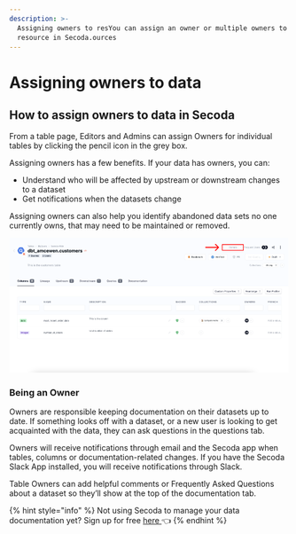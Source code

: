 ```yaml
---
description: >-
  Assigning owners to resYou can assign an owner or multiple owners to a
  resource in Secoda.ources
---
```


# Assigning owners to data

## **How to assign owners to data in Secoda** <a href="#h_3a4bfd6458" id="h_3a4bfd6458"></a>

From a table page, Editors and Admins can assign Owners for individual tables by clicking the pencil icon in the grey box.

Assigning owners has a few benefits. If your data has owners, you can:

* Understand who will be affected by upstream or downstream changes to a dataset
* Get notifications when the datasets change

Assigning owners can also help you identify abandoned data sets no one currently owns, that may need to be maintained or removed.

![](<../../.gitbook/assets/Group 588.png>)

### Being an Owner

Owners are responsible keeping documentation on their datasets up to date. If something looks off with a dataset, or a new user is looking to get acquainted with the data, they can ask questions in the questions tab.

Owners will receive notifications through email and the Secoda app when tables, columns or documentation-related changes. If you have the Secoda Slack App installed, you will receive notifications through Slack.

Table Owners can add helpful comments or Frequently Asked Questions about a dataset so they’ll show at the top of the documentation tab.

{% hint style="info" %}
Not using Secoda to manage your data documentation yet? Sign up for free [here ](http://app.secoda.co/)👈
{% endhint %}
